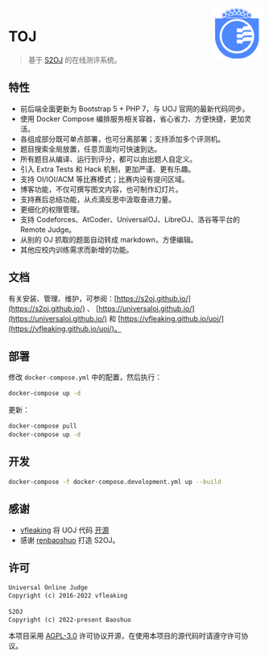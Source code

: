 <img src="./web/images/logo_small.png" alt="Logo" width="100" height="100" align="right" />

# TOJ

> 基于 [S2OJ](https://github.com/renbaoshuo/S2OJ) 的在线测评系统。

## 特性

- 前后端全面更新为 Bootstrap 5 + PHP 7，与 UOJ 官网的最新代码同步。
- 使用 Docker Compose 编排服务相关容器，省心省力、方便快捷，更加灵活。
- 各组成部分既可单点部署，也可分离部署；支持添加多个评测机。
- 题目搜索全局放置，任意页面均可快速到达。
- 所有题目从编译、运行到评分，都可以由出题人自定义。
- 引入 Extra Tests 和 Hack 机制，更加严谨、更有乐趣。
- 支持 OI/IOI/ACM 等比赛模式；比赛内设有提问区域。
- 博客功能，不仅可撰写图文内容，也可制作幻灯片。
- 支持赛后总结功能，从点滴反思中汲取奋进力量。
- 更细化的权限管理。
- 支持 Codeforces、AtCoder、UniversalOJ、LibreOJ、洛谷等平台的 Remote Judge。
- 从别的 OJ 抓取的题面自动转成 markdown，方便编辑。
- 其他应校内训练需求而新增的功能。

## 文档

有关安装、管理、维护，可参阅：[https://s2oj.github.io/](https://s2oj.github.io/) 、 [https://universaloj.github.io/](https://universaloj.github.io/) 和 [https://vfleaking.github.io/uoj/](https://vfleaking.github.io/uoj/)。

## 部署

修改 `docker-compose.yml` 中的配置，然后执行：

```bash
docker-compose up -d
```

更新：

```bash
docker-compose pull
docker-compose up -d
```

## 开发

```bash
docker-compose -f docker-compose.development.yml up --build
```

## 感谢

- [vfleaking](https://github.com/vfleaking) 将 UOJ 代码 [开源](https://github.com/vfleaking/uoj)
- 感谢 [renbaoshuo](https://github.com/renbaoshuo) 打造 S2OJ。

## 许可

```text
Universal Online Judge
Copyright (c) 2016-2022 vfleaking

S2OJ
Copyright (c) 2022-present Baoshuo
```

本项目采用 [AGPL-3.0](./LICENSE) 许可协议开源，在使用本项目的源代码时请遵守许可协议。
